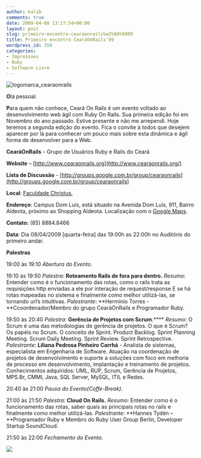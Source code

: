 ```yaml
---
author: kalib
comments: true
date: 2009-04-08 13:17:54+00:00
layout: post
slug: primeiro-encontro-cearaonrails%e2%80%9909
title: Primeiro encontro CearáOnRails’09
wordpress_id: 359
categories:
- Impressoes
- Ruby
- Software Livre
---
```


![logomarca_cearaonrails](http://marcelocavalcante.net/portal/wp-content/uploads/2009/04/logomarca_cearaonrails.png)




**O**lá pessoal.




**P**ara quem não conhece, Ceará On Rails é um evento voltado ao desenvolvimento web ágil com Ruby On Rails. Sua primeira edição foi em Novembro do ano passado. Estive presente e não me arrependi. Hoje teremos a segunda edição do evento. Fica o convite à todos que desejem aparecer por lá para conhecer um pouco mais sobre esta dinâmica e ágil forma de desenvolver para a Web.




**CearáOnRails** – Grupo de Usuários Ruby e Rails do Ceará




**Website** – [http://www.cearaonrails.org](http://www.cearaonrails.org/)




**Lista de Discussão** - [http://groups.google.com.br/group/cearaonrails](http://groups.google.com.br/group/cearaonrails)



**Local**: [Faculdade Christus.](http://www.fchristus.com.br/)

**Endereço**: Campus Dom Luís, está situado na Avenida Dom Luís, 911, Bairro Aldeota, próximo ao Shopping Aldeota. Localização com o [Google Maps](http://maps.google.com.br/maps?f=q&source=s_q&hl=pt-BR&q=-3.734378,+-38.493294&vps=3&jsv=151e&sll=-3.734336,-38.492918&sspn=0.005717,0.011373&ie=UTF8&geocode=FZYEx_8dkqO0_Q&split=0).

**Contato:** (85) 8884.8466

**Data**: Dia 08/04/2009 [quarta-feira] das 19:00h as 22:00h no Auditório do primeiro andar.

**Palestras**

19:00 às 19:10 _Abertura do Evento._


19:10 às 19:50 _Palestra_: **Roteamento Rails de fora para dentro.**
_Resumo_: Entender como é o funcionamento das rotas, como o rails trata as requisições http enviadas a ele por interação de request/response E se há rotas mapeadas no sistema e finalmente como melhor utilizá-las, se tornando url’s intuitivas.
_Palestrante_: **Hermínio Torres - **Ccoordenador/Membro do grupo CearáOnRails e Programador Ruby.



19:50 às 20:40 _Palestra_: **Gerência de Projetos com Scrum**.****
_Resumo_: O Scrum é uma das metodologias de gerência de projetos.  O que é Scrum? Os papéis no Scrum. O conceito de Sprint. Product Backlog. Sprint Planning Meeting. Scrum Daily Meeting. Sprint Review. Sprint Retrospective.
_Palestrante_: **Liliana Pedrosa Pinheiro Carrhá** - Analista de sistemas, especialista em Engenharia de Software. Atuação na coordenação de projetos de desenvolvimento e suporte a soluções com foco em melhoria de processo em desenvolvimento, implantação e treinamento de projetos. Conhecimentos adquiridos: UML, RUP, Scrum, Gerência de Projetos, MPS.Br, CMMI, Java, SQL Server, MySQL, ITIL e Redes.


20:40 às 21:00 _Pausa do Evento(Coffe-Break)._





21:00 às 21:50 _Palestra_: **Cloud On Rails.**
_Resumo_: Entender como é o funcionamento das rotas, saber quais as principais rotas no rails e finalmente como melhor utilizá-las.
_Palestrante_: **Hannes Tydén – **Programador Ruby e Membro do Ruby User Group Berlin, Developer Startup SoundCloud.


21:50 às 22:00 _Fechamento do Evento._




![](http://www.marcelocavalcante.net/portal/imgs/userbar.gif)




